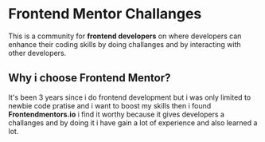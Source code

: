 # Frontend Mentor Challanges

This is a community for **frontend developers** on where developers can enhance their coding skills by doing challanges and by interacting with other developers.

## Why i choose Frontend Mentor?

It's been 3 years since i do frontend development but i was only limited to newbie code pratise and i want to boost my skills then i found **Frontendmentors.io** i find it worthy because it gives developers a challanges and by doing it i have gain a lot of experience and also learned a lot.

